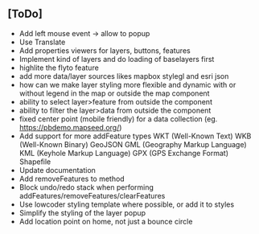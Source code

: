 
## [ToDo]
- Add left mouse event -> allow to popup
- Use Translate
- Add properties viewers for layers, buttons, features
- Implement kind of layers and do loading of baselayers first
- highlite the flyto feature
- add more data/layer sources likes mapbox stylegl and esri json
- how can we make layer styling more flexible and dynamic with or without legend in the map or outside the map component
- ability to select layer>feature from outside the component
- ability to filter the layer>data from outside the component
- fixed center point (mobile friendly) for a data collection (eg. https://pbdemo.mapseed.org/)
- Add support for more addFeature types
  WKT (Well-Known Text)
  WKB (Well-Known Binary)
  GeoJSON
  GML (Geography Markup Language)
  KML (Keyhole Markup Language)
  GPX (GPS Exchange Format)
  Shapefile
- Update documentation
- Add removeFeatures to method
- Block undo/redo stack when performing addFeatures/removeFeatures/clearFeatures
- Use lowcoder styling template where possible, or add it to styles
- Simplify the styling of the layer popup
- Add location point on home, not just a bounce circle